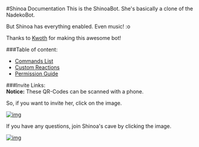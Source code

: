 #Shinoa Documentation
This is the ShinoaBot. She's basically a clone of the NadekoBot. 

But Shinoa has everything enabled. Even music! :o

Thanks to [Kwoth](https://github.com/Kwoth/NadekoBot) for making this awesome bot!

###Table of content:
- [Commands List](http://shinoacmdlist.readthedocs.io/en/latest/Commands%20List/)  
- [Custom Reactions](http://shinoacmdlist.readthedocs.io/en/latest/Custom%20Reactions/)
- [Permission Guide](http://shinoacmdlist.readthedocs.io/en/latest/Permissions%20System/)

###Invite Links:	
**Notice:** These QR-Codes can be scanned with a phone.

So, if you want to invite her, click on the image.

[![img][img2]](http://bit.ly/InvShinoa)

If you have any questions, join Shinoa's cave by clicking the image.

[![img][img1]](http://bit.ly/ShinoaDiscordCave)

[img1]: http://i.imgur.com/XwRYbvg.png
[img2]: http://i.imgur.com/qbWnqfa.png
